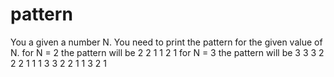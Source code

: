 # pattern
You a given a number N. You need to print the pattern for the given value of N.
for N = 2 the pattern will be 
2 2 1 1
2 1
for N = 3 the pattern will be 
3 3 3 2 2 2 1 1 1
3 3 2 2 1 1
3 2 1
